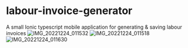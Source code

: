 # labour-invoice-generator
A small Ionic typescript mobile application for generating &amp; saving labour invoices 
![IMG_20221224_011532](https://user-images.githubusercontent.com/60028961/209335609-9f9aebf5-a682-40a6-bf89-5de1a7517ca2.jpg)
![IMG_20221224_011518](https://user-images.githubusercontent.com/60028961/209335614-5ad2d78f-98ec-4d9d-887f-fadcac05a01f.jpg)
![IMG_20221224_011630](https://user-images.githubusercontent.com/60028961/209335619-2a653fee-fab8-414a-b2b7-6d31632501e7.jpg)
